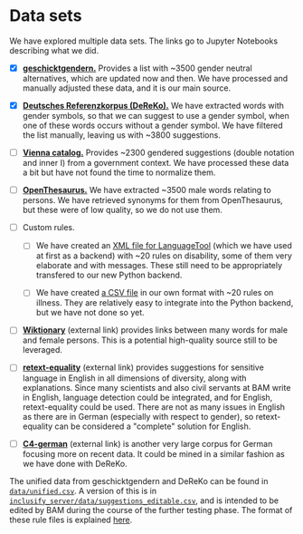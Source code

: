 # Data sets

We have explored multiple data sets. The links go to Jupyter Notebooks describing what we did.

- [x] [**geschicktgendern.**](../data/geschicktgendern/main.ipynb) Provides a list with ~3500 gender neutral alternatives, which are updated now and then. We have processed and manually adjusted these data, and it is our main source.

- [x] [**Deutsches Referenzkorpus (DeReKo).**](../data/dereko/main.ipynb) We have extracted words with gender symbols, so that we can suggest to use a gender symbol, when one of these words occurs without a gender symbol. We have filtered the list manually, leaving us with ~3800 suggestions.

- [ ] [**Vienna catalog.**](../data/vienna_catalog/main.ipynb) Provides ~2300 gendered suggestions (double notation and inner I) from a government context. We have processed these data a bit but have not found the time to normalize them.

- [ ] [**OpenThesaurus.**](../data/openthesaurus/main.ipynb) We have extracted ~3500 male words relating to persons. We have retrieved synonyms for them from OpenThesaurus, but these were of low quality, so we do not use them.

- [ ] Custom rules.

  - [ ] We have created an [XML file for LanguageTool](../data/disability_rules.xml) (which we have used at first as a backend) with ~20 rules on disability, some of them very elaborate and with messages. These still need to be appropriately transfered to our new Python backend.

  - [ ] We have created [a CSV file](../data/illness_rules.csv) in our own format with ~20 rules on illness. They are relatively easy to integrate into the Python backend, but we have not done so yet.

- [ ] [**Wiktionary**](https://de.wiktionary.org/wiki/Wiktionary:Download) (external link) provides links between many words for male and female persons. This is a potential high-quality source still to be leveraged.

- [ ] [**retext-equality**](https://github.com/retextjs/retext-equality) (external link) provides suggestions for sensitive language in English in all dimensions of diversity, along with explanations. Since many scientists and also civil servants at BAM write in English, language detection could be integrated, and for English, retext-equality could be used. There are not as many issues in English as there are in German (especially with respect to gender), so retext-equality can be considered a "complete" solution for English.

- [ ] [**C4-german**](https://german-nlp-group.github.io/projects/gc4-corpus.html) (external link) is another very large corpus for German focusing more on recent data. It could be mined in a similar fashion as we have done with DeReKo.

The unified data from geschicktgendern and DeReKo can be found in [`data/unified.csv`](../data/unified.csv). A version of this is in [`inclusify_server/data/suggestions_editable.csv`](../inclusify_server/data/suggestions_editable.csv), and is intended to be edited by BAM during the course of the further testing phase. The format of these rule files is explained [here](./rule-lists.md).
